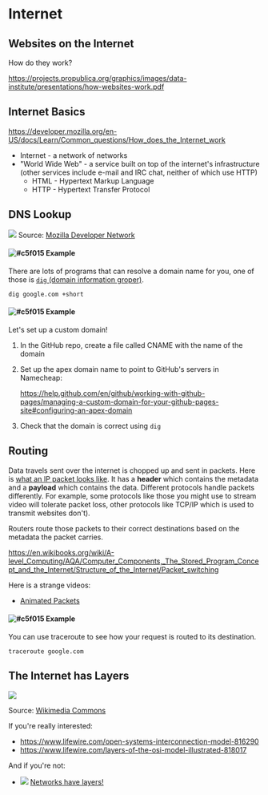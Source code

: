 # Internet

## Websites on the Internet

How do they work?

https://projects.propublica.org/graphics/images/data-institute/presentations/how-websites-work.pdf

## Internet Basics

https://developer.mozilla.org/en-US/docs/Learn/Common_questions/How_does_the_Internet_work

* Internet - a network of networks
* "World Wide Web" - a service built on top of the internet's infrastructure (other services include e-mail and IRC chat, neither of which use HTTP)
	* HTML - Hypertext Markup Language
	* HTTP - Hypertext Transfer Protocol

## DNS Lookup

![](https://mdn.mozillademos.org/files/8961/2014-10-dns-request2.png)
Source: [Mozilla Developer Network](https://developer.mozilla.org/en-US/docs/Learn/Common_questions/What_is_a_domain_name)

#### ![#c5f015](https://placehold.it/15/c5f015/000000?text=+) Example

There are lots of programs that can resolve a domain name for you, one of those is [`dig` (domain information groper)](https://www.tecmint.com/10-linux-dig-domain-information-groper-commands-to-query-dns/).

```
dig google.com +short
```

#### ![#c5f015](https://placehold.it/15/c5f015/000000?text=+) Example

Let's set up a custom domain!

1. In the GitHub repo, create a file called CNAME with the name of the domain
2. Set up the apex domain name to point to GitHub's servers in Namecheap:
	
	https://help.github.com/en/github/working-with-github-pages/managing-a-custom-domain-for-your-github-pages-site#configuring-an-apex-domain
	
3. Check that the domain is correct using `dig`





## Routing

Data travels sent over the internet is chopped up and sent in packets. Here is [what an IP packet looks like](https://en.wikipedia.org/wiki/Network_packet#Example:_IP_packets). It has a **header** which contains the metadata and a **payload** which contains the data. Different protocols handle packets differently. For example, some protocols like those you might use to stream video will tolerate packet loss, other protocols like TCP/IP which is used to transmit websites don't).

Routers route those packets to their correct destinations based on the metadata the packet carries.

https://en.wikibooks.org/wiki/A-level_Computing/AQA/Computer_Components,_The_Stored_Program_Concept_and_the_Internet/Structure_of_the_Internet/Packet_switching

Here is a strange videos:

* [Animated Packets](https://www.youtube.com/watch?v=L8VpthhRaEg)

#### ![#c5f015](https://placehold.it/15/c5f015/000000?text=+) Example

You can use traceroute to see how your request is routed to its destination.

```
traceroute google.com
```

## The Internet has Layers
![](https://upload.wikimedia.org/wikipedia/commons/thumb/4/47/Osi-model-jb.svg/415px-Osi-model-jb.svg.png)

Source: [Wikimedia Commons](https://commons.wikimedia.org/wiki/File:Osi-model-jb.svg)

If you're really interested:

* https://www.lifewire.com/open-systems-interconnection-model-816290
* https://www.lifewire.com/layers-of-the-osi-model-illustrated-818017

And if you're not:

* ![](https://lh3.googleusercontent.com/rEUe8A2Dzw7Kbkhkv3Zzp7VOl8mi0NteVfbvWtppi04eiL3jKVrgUa2pUblfRGdYPkrW=w50) [Networks have layers!](https://www.youtube.com/watch?v=NxwNcgEjWBo)